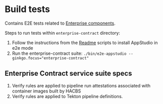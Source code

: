 # Build tests

Contains E2E tests related to [Enterprise components](https://github.com/redhat-appstudio/infra-deployments/tree/main/components/enterprise-contract).

Steps to run tests within `enterprise-contract` directory:

1. Follow the instructions from the [Readme](../../docs/Installation.md) scripts to install AppStudio in e2e mode
2. Run the enterprise-contract suite: `./bin/e2e-appstudio --ginkgo.focus="enterprise-contract"`

## Enterprise Contract service suite specs

1. Verify rules are applied to pipeline run attestations associated with container images built by HACBS
2. Verify rules are applied to Tekton pipeline definitions.
